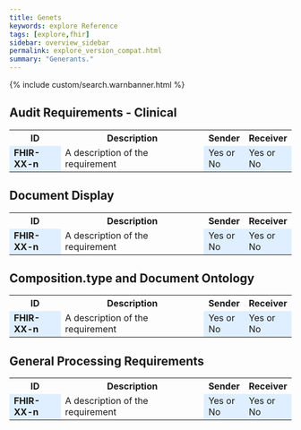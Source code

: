 ```yaml
---
title: Genets
keywords: explore Reference
tags: [explore,fhir]
sidebar: overview_sidebar
permalink: explore_version_compat.html
summary: "Generants."
---
```


{% include custom/search.warnbanner.html %}

## Audit Requirements - Clinical ##


<table style="width:100%;max-width: 100%;">
<tr>
<th width="20%">ID</th>
<th width="60%">Description</th>
<th width="10%">Sender</th>
<th width="10%">Receiver</th>
</tr>
<tr>
<td bgcolor="#dfefff"><b>FHIR-XX-n</b></td>
<td>A description of the requirement</td>
<td bgcolor="#dfefff">Yes or No</td>
<td bgcolor="#dfefff">Yes or No</td>
</tr>
</table> 

## Document Display ##

<table style="width:100%;max-width: 100%;">
<tr>
<th width="20%">ID</th>
<th width="60%">Description</th>
<th width="10%">Sender</th>
<th width="10%">Receiver</th>
</tr>
<tr>
<td bgcolor="#dfefff"><b>FHIR-XX-n</b></td>
<td>A description of the requirement</td>
<td bgcolor="#dfefff">Yes or No</td>
<td bgcolor="#dfefff">Yes or No</td>
</tr>
</table> 

## Composition.type and Document Ontology ## 

<table style="width:100%;max-width: 100%;">
<tr>
<th width="20%">ID</th>
<th width="60%">Description</th>
<th width="10%">Sender</th>
<th width="10%">Receiver</th>
</tr>
<tr>
<td bgcolor="#dfefff"><b>FHIR-XX-n</b></td>
<td>A description of the requirement</td>
<td bgcolor="#dfefff">Yes or No</td>
<td bgcolor="#dfefff">Yes or No</td>
</tr>
</table> 

## General Processing Requirements ##

<table style="width:100%;max-width: 100%;">
<tr>
<th width="20%">ID</th>
<th width="60%">Description</th>
<th width="10%">Sender</th>
<th width="10%">Receiver</th>
</tr>
<tr>
<td bgcolor="#dfefff"><b>FHIR-XX-n</b></td>
<td>A description of the requirement</td>
<td bgcolor="#dfefff">Yes or No</td>
<td bgcolor="#dfefff">Yes or No</td>
</tr>
</table> 


